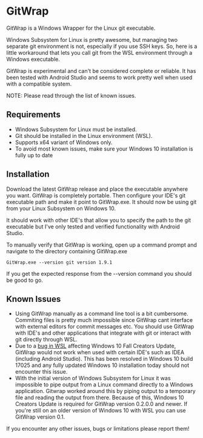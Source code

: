 # GitWrap
GitWrap is a Windows Wrapper for the Linux git executable.

Windows Subsystem for Linux is pretty awesome, but managing two separate git environment is not, especially if you use SSH keys. So, here is a little workaround that lets you call git from the WSL environment through a Windows executable.

GitWrap is experimental and can't be considered complete or reliable. It has been tested with Android Studio and seems to work pretty well when used with a compatible system.

NOTE: Please read through the list of known issues.

## Requirements
- Windows Subsystem for Linux must be installed.
- Git should be installed in the Linux environment (WSL).
- Supports x64 variant of Windows only.
- To avoid most known issues, make sure your Windows 10 installation is fully up to date

## Installation
Download the latest GitWrap release and place the executable anywhere you want. GitWrap is completely portable. Then configure your IDE's git executable path and make it point to GitWrap.exe. It should now be using git from your Linux Subsystem on Windows 10.

It should work with other IDE's that allow you to specify the path to the git executable but I've only tested and verified functionality with Android Studio.

To manually verify that GitWrap is working, open up a command prompt and navigate to the directory containing GitWrap.exe

`GitWrap.exe --version
git version 1.9.1`

If you get the expected response from the --version command you should be good to go.

## Known Issues
- Using GitWrap manually as a command line tool is a bit cumbersome. Commiting files is pretty much impossible since GitWrap cant interface with external editors for commit messages etc. You should use GitWrap with IDE's and other applications that integrate with git or interact with git directly through WSL.
- Due to a [bug in WSL](https://github.com/Microsoft/WSL/issues/2592) affecting Windows 10 Fall Creators Update, GitWrap would not work when used with certain IDE's such as IDEA (including Android Studio). This has been resolved in Windows 10 build 17025 and any fully updated Windows 10 installation today should not encounter this issue.
- With the initial version of Windows Subsystem for Linux it was impossible to pipe output from a Linux command directly to a Windows application. Gitwrap worked around this by piping output to a temporary file and reading the output from there. Because of this, Windows 10 Creators Update is required for GitWrap version 0.2.0.0 and newer. If you're still on an older version of Windows 10 with WSL you can use GitWrap version 0.1.

If you encounter any other issues, bugs or limitations please report them!
